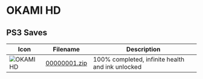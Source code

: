 # OKAMI HD

## PS3 Saves

| Icon | Filename | Description |
|------|----------|-------------|
| ![OKAMI HD](ICON0.PNG) | [00000001.zip](00000001.zip) | 100% completed, infinite health and ink unlocked |
